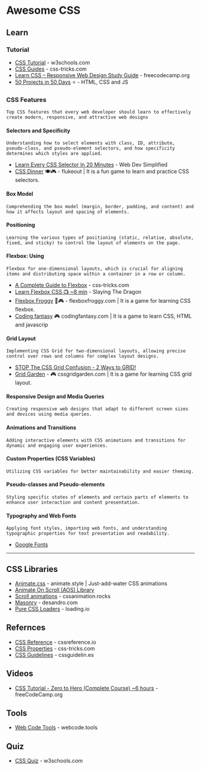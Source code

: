 # Awesome CSS

## Learn
### Tutorial
* [CSS Tutorial](https://www.w3schools.com/css/) - w3schools.com
* [CSS Guides](https://css-tricks.com/guides/) - css-tricks.com
* [Learn CSS – Responsive Web Design Study Guide](https://www.freecodecamp.org/news/learn-css/) - freecodecamp.org
* [50 Projects in 50 Days](https://github.com/bradtraversy/50projects50days) ⭐ - HTML, CSS and JS
  
### CSS Features
`Top CSS features that every web developer should learn to effectively create modern, responsive, and attractive web designs`

#### Selectors and Specificity
`Understanding how to select elements with class, ID, attribute, pseudo-class, and pseudo-element selectors, and how specificity determines which styles are applied.`
* [Learn Every CSS Selector In 20 Minutes](https://www.youtube.com/watch?v=l1mER1bV0N0) - Web Dev Simplified
* [CSS Dinner](https://flukeout.github.io) 🍽🎮 - flukeout | It is a fun game to learn and practice CSS selectors.
  
#### Box Model
`Comprehending the box model (margin, border, padding, and content) and how it affects layout and spacing of elements.`

#### Positioning
`Learning the various types of positioning (static, relative, absolute, fixed, and sticky) to control the layout of elements on the page.`

#### Flexbox: Using 
`Flexbox for one-dimensional layouts, which is crucial for aligning items and distributing space within a container in a row or column.`
* [A Complete Guide to Flexbox](https://css-tricks.com/snippets/css/a-guide-to-flexbox/) - css-tricks.com
* [Learn Flexbox CSS 📺 ~8 min](https://youtu.be/phWxA89Dy94) - Slaying The Dragon
* [Flexbox Froggy](https://flexboxfroggy.com/) 🐸🎮 - flexboxfroggy.com | It is a game for learning CSS flexbox.
* [Coding fantasy](https://codingfantasy.com/games/flexboxadventure/play) 🎮 codingfantasy.com | It is a game to learn CSS, HTML and javascrip
  
#### Grid Layout
`Implementing CSS Grid for two-dimensional layouts, allowing precise control over rows and columns for complex layout designs.`
* [STOP The CSS Grid Confusion - 2 Ways to GRID!](https://www.youtube.com/watch?v=YNB-JD7iPoQ)
* [Grid Garden](https://cssgridgarden.com/) - 🎮 cssgridgarden.com | It is a game for learning CSS grid layout.

#### Responsive Design and Media Queries
`Creating responsive web designs that adapt to different screen sizes and devices using media queries.`

#### Animations and Transitions
`Adding interactive elements with CSS animations and transitions for dynamic and engaging user experiences.`

#### Custom Properties (CSS Variables)
`Utilizing CSS variables for better maintainability and easier theming.`

#### Pseudo-classes and Pseudo-elements
`Styling specific states of elements and certain parts of elements to enhance user interaction and content presentation.`

#### Typography and Web Fonts
`Applying font styles, importing web fonts, and understanding typographic properties for text presentation and readability.`
* [Google Fonts](https://fonts.google.com/)
  
-----

## CSS Libraries
* [Animate.css](https://animate.style/) - animate.style | Just-add-water CSS animations
* [Animate On Scroll (AOS) Library](https://michalsnik.github.io/aos/)
* [Scroll animations](https://cssanimation.rocks/scroll-animations/) - cssanimation.rocks
* [Masonry](https://masonry.desandro.com/) - desandro.com
* [Pure CSS Loaders](https://loading.io/css/) - loading.io

## Refernces
* [CSS Reference](https://cssreference.io/) - cssreference.io
* [CSS Properties](https://css-tricks.com/almanac/properties/) - css-tricks.com
* [CSS Guidelines](https://cssguidelin.es/) - cssguidelin.es

## Videos
* [CSS Tutorial - Zero to Hero (Complete Course) ~6 hours](https://www.youtube.com/watch?v=1Rs2ND1ryYc) - freeCodeCamp.org

## Tools
* [Web Code Tools](https://webcode.tools/generators/css) - webcode.tools

## Quiz
* [CSS Quiz](https://www.w3schools.com/css/css_quiz.asp) - w3schools.com

